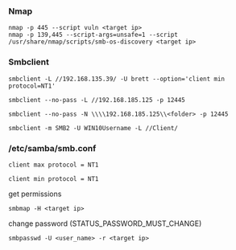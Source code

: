 ### Nmap 

```
nmap -p 445 --script vuln <target ip>
nmap -p 139,445 --script-args=unsafe=1 --script /usr/share/nmap/scripts/smb-os-discovery <target ip>
```

### Smbclient

```
smbclient -L //192.168.135.39/ -U brett --option='client min protocol=NT1'
```
```
smbclient --no-pass -L //192.168.185.125 -p 12445
```
```
smbclient --no-pass -N \\\\192.168.185.125\\<folder> -p 12445
```
```
smbclient -m SMB2 -U WIN10Username -L //Client/
```

### /etc/samba/smb.conf

```
client max protocol = NT1 
```
```
client min protocol = NT1
```

get permissions

```
smbmap -H <target ip>
```

change password (STATUS_PASSWORD_MUST_CHANGE)

```
smbpasswd -U <user_name> -r <target ip>
```
